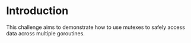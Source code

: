 # Introduction

This challenge aims to demonstrate how to use mutexes to safely access data across multiple goroutines.
